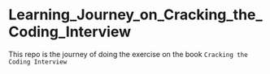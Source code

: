 # Learning_Journey_on_Cracking_the_Coding_Interview
This repo is the journey of doing the exercise on the book `Cracking the Coding Interview`
